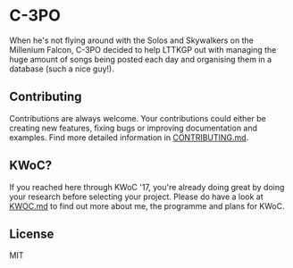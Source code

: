 # C-3PO

When he's not flying around with the Solos and Skywalkers on the Millenium Falcon, C-3PO decided to help LTTKGP out with managing the huge amount of songs being posted each day and organising them in a database (such a nice guy!).

## Contributing
Contributions are always welcome. Your contributions could either be creating new features, fixing bugs or improving documentation and examples. Find more detailed information in [CONTRIBUTING.md](https://github.com/lttkgp/C-3PO/blob/master/CONTRIBUTING.md).

## KWoC?
If you reached here through KWoC '17, you're already doing great by doing your research before selecting your project. Please do have a look at [KWOC.md](https://github.com/lttkgp/C-3PO/blob/master/KWOC.md) to find out more about me, the programme and plans for KWoC.

## License
MIT
